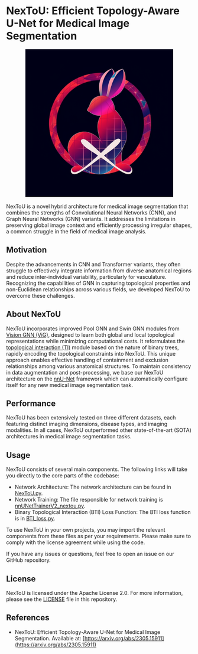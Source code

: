 # NexToU: Efficient Topology-Aware U-Net for Medical Image Segmentation
<p align="center">
  <img src="assets/NexToU.png" alt="NexToU" width="400"/>
</p>
NexToU is a novel hybrid architecture for medical image segmentation that combines the strengths of Convolutional Neural Networks (CNN), and Graph Neural Networks (GNN) variants. It addresses the limitations in preserving global image context and efficiently processing irregular shapes, a common struggle in the field of medical image analysis.

## Motivation 

Despite the advancements in CNN and Transformer variants, they often struggle to effectively integrate information from diverse anatomical regions and reduce inter-individual variability, particularly for vasculature. Recognizing the capabilities of GNN in capturing topological properties and non-Euclidean relationships across various fields, we developed NexToU to overcome these challenges.

## About NexToU

NexToU incorporates improved Pool GNN and Swin GNN modules from [Vision GNN (ViG)](https://github.com/huawei-noah/Efficient-AI-Backbones/tree/master/vig_pytorch), designed to learn both global and local topological representations while minimizing computational costs. It reformulates the [topological interaction (TI)](https://github.com/TopoXLab/TopoInteraction) module based on the nature of binary trees, rapidly encoding the topological constraints into NexToU. This unique approach enables effective handling of containment and exclusion relationships among various anatomical structures. To maintain consistency in data augmentation and post-processing, we base our NexToU architecture on the [nnU-Net](https://github.com/MIC-DKFZ/nnUNet/tree/nnunetv1) framework which can automatically configure itself for any new medical image segmentation task.

## Performance 

NexToU has been extensively tested on three different datasets, each featuring distinct imaging dimensions, disease types, and imaging modalities. In all cases, NexToU outperformed other state-of-the-art (SOTA) architectures in medical image segmentation tasks.

## Usage

NexToU consists of several main components. The following links will take you directly to the core parts of the codebase:

- Network Architecture: The network architecture can be found in [NexToU.py](https://github.com/PengchengShi1220/NexToU/blob/main/network_architecture/NexToU.py).
- Network Training: The file responsible for network training is [nnUNetTrainerV2_nextou.py](https://github.com/PengchengShi1220/NexToU/blob/main/network_training/nnUNetTrainerV2_nextou.py).
- Binary Topological Interaction (BTI) Loss Function: The BTI loss function is in [BTI_loss.py](https://github.com/PengchengShi1220/NexToU/blob/main/loss_functions/BTI_loss.py).

To use NexToU in your own projects, you may import the relevant components from these files as per your requirements. Please make sure to comply with the license agreement while using the code.

If you have any issues or questions, feel free to open an issue on our GitHub repository.

## License

NexToU is licensed under the Apache License 2.0. For more information, please see the [LICENSE](LICENSE) file in this repository.

## References

- NexToU: Efficient Topology-Aware U-Net for Medical Image Segmentation. Available at: [https://arxiv.org/abs/2305.15911](https://arxiv.org/abs/2305.15911)

